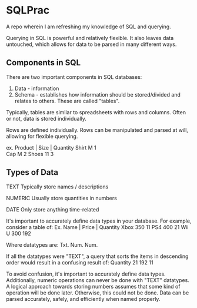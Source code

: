 # SQLPrac

A repo wherein I am refreshing my knowledge of SQL and querying.

Querying in SQL is powerful and relatively flexible. It also leaves data untouched, which allows for data to be parsed in many different ways.

## Components in SQL
There are two important components in SQL databases:
1) Data - information
2) Schema - establishes how information should be stored/divided and relates to others. These are called "tables".

Typically, tables are similar to spreadsheets with rows and columns.
Often or not, data is stored individually.

Rows are defined individually. Rows can be manipulated and parsed at will, allowing for flexible querying.

ex.
Product | Size | Quantity
Shirt      M        1      
Cap        M        2
Shoes      11       3

## Types of Data
TEXT
Typically store names / descriptions

NUMERIC
Usually store quantities in numbers

DATE 
Only store anything time-related

It's important to accurately define data types in your database. For example, consider a table of:
Ex.
Name | Price | Quantity
Xbox   350     11
PS4    400     21
Wii U  300     192

Where datatypes are:
Txt.   Num.    Num.

If all the datatypes were "TEXT", a query that sorts the items in descending order would result in a confusing result of:
Quantity
21
192
11

To avoid confusion, it's important to accurately define data types. Additionally, numeric operations can never be done with "TEXT" datatypes. A logical approach towards storing numbers assumes that some kind of operation will be done later. Otherwise, this could not be done. Data can be parsed accurately, safely, and efficiently when named properly.